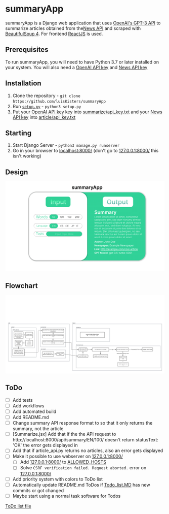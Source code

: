 # summaryApp

summaryApp is a Django web application that uses [OpenAI's GPT-3 API](https://platform.openai.com/docs/api-reference/gpt-3) to summarize articles obtained from the[News API](https://newsapi.org/) and scraped with [BeautifulSoup 4](https://pypi.org/project/beautifulsoup4/). For frontend [ReactJS](https://react.dev/) is used.

## Prerequisites

To run summaryApp, you will need to have Python 3.7 or later installed on your system. You will also need a [OpenAI API key](https://platform.openai.com/account/api-keys) and [News API key](https://newsapi.org/docs/get-started)

## Installation

1. Clone the repository - `git clone https://github.com/luisKisters/summaryApp`
2. Run [`setup.py`](https://github.com/luisKisters/summaryApp/blob/master/setup.py) - `python3 setup.py`
3. Put your [OpenAI API key](https://platform.openai.com/account/api-keys) key into [summarize/api_key.txt](https://github.com/luisKisters/summaryApp/blob/master/summarize/api_key.txt) and your [News API key](https://newsapi.org/docs/get-started) into [article/api_key.txt](https://github.com/luisKisters/summaryApp/blob/master/article/api_key.txt)

## Starting
1. Start Django Server - `python3 manage.py runserver`
2. Go in your browser to [localhost:8000/](http://localhost:8000/) (don't go to [127.0.0.1:8000/](http://127.0.0.1:8000/) this isn't working)

## Design 
 [![Click here to open Figma design](https://github.com/luisKisters/summaryApp/blob/master/FigmaDesign.png)](https://www.figma.com/file/cDJzr3brGZjv5UTEu6uZZb/summaryApp?node-id=0%3A1&t=RHAEOObHPoZbFvds-1)


## Flowchart 
 [![Click here to open Lucidspark flowchart](https://github.com/luisKisters/summaryApp/blob/master/LucidsparkFlowchart.png)](https://lucid.app/lucidspark/703976a1-331a-49f3-9179-cc9ee31bae16/edit?viewport_loc=-1545%2C45%2C2248%2C1153%2C0_0&invitationId=inv_ad92cf59-9cc3-4d6b-a18f-4893af71582d)
 
 ## ToDo
- [ ] Add tests 
- [ ] Add workflows
- [ ] Add automated build
- [ ] Add README.md
- [ ] Change summary API response format to so that it only returns the summary, not the article 
- [ ] [Summarize.jsx] Add that if the the API request to http://localhost:8000/api/summary/EN/100/ doesn't return statusText: 'OK' the error gets displayed in 
- [ ] Add that if article_api.py returns no articles, also an error gets displayed
- [ ] Make it possible to use webserver on [127.0.0.1:8000/](http://127.0.0.1:8000/)
  - [ ] Add [127.0.0.1:8000/](http://127.0.0.1:8000/) to [ALLOWED_HOSTS](https://github.com/luisKisters/summaryApp/blob/master/summaryApp/settings.py#L28)
  - [ ] Solve `CSRF verification failed. Request aborted.` error on [127.0.0.1:8000/](http://127.0.0.1:8000/)
- [ ] Add priority system with colors to ToDo list
- [ ] Automatically update README.md ToDos if [Todo_list.MD](https://github.com/luisKisters/summaryApp/blob/master/Todo_list.MD) has new commits or got changed
- [ ] Maybe start using a normal task software for Todos

[ToDo list file](https://github.com/luisKisters/summaryApp/blob/master/Todo_list.MD)